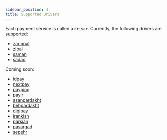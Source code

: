 ```yaml
---
sidebar_position: 4
title: Supported Drivers
---
```


Each payment service is called a `driver`. Currently, the following drivers are supported:

- [zarinpal](https://next.zarinpal.com/auth/register?ref_id=22MEjLK)
- [zibal](https://zibal.ir)
- [saman](https://www.sep.ir)
- [sadad](https://sadadpsp.ir/)

Coming soon:

- [idpay](https://idpay.ir/s/140178)
- [nextpay](https://nextpay.ir/)
- [payping](https://payping.ir)
- [payir](https://pay.ir)
- [asanpardakht](https://asanpardakht.ir/)
- [behpardakht](http://www.behpardakht.com/)
- [digipay](https://www.mydigipay.com/)
- [irankish](http://irankish.com/)
- [parsian](https://www.pec.ir/)
- [pasargad](https://bpi.ir/)
- [sepehr](https://www.sepehrpay.com/)
  <!-- - [yekpay](https://yekpay.com/)  -->
  <!-- - [paystar](http://paystar.ir/)  -->
  <!-- - [poolam](https://poolam.ir/)  -->
